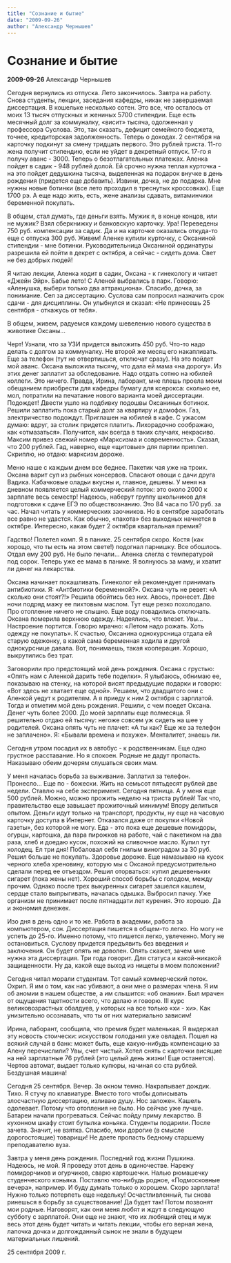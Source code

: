```yaml
---
title: "Сознание и бытие"
date: "2009-09-26"
author: "Александр Чернышев"
---
```


# Сознание и бытие

**2009-09-26** Александр Чернышев

Сегодня вернулись из отпуска. Лето закончилось. Завтра на работу. Снова студенты, лекции, заседания кафедры, никак не завершаемая диссертация. В кошельке несколько сотен. Это все, что осталось от моих 13 тысяч отпускных и жениных 5700 стипендии. Еще есть месячный долг за коммуналку, «висит» тысяча, одолженная у профессора Суслова. Это, так сказать, дефицит семейного бюджета, точнее, кредиторская задолженность. Теперь о доходах. 2 сентября на карточку подкинут за смену тридцать первого. Это рублей триста. 11-го жена получит стипендию, если не уйдет в декретный отпуск. 17-го я получу аванс - 3000. Теперь о безотлагательных платежах. Аленка пойдет в садик - 948 рублей долой. Ей срочно нужна теплая курточка - на это пойдет дедушкина тысяча, выделенная на подарок внучке в день рождения (придется еще добавить). Извини, дочка, не до подарка. Мне нужны новые ботинки (все лето проходил в треснутых кроссовках). Еще 1700 рэ. А еще надо жить, есть, жене анализы сдавать, витаминчики беременной покупать.

В общем, стал думать, где деньги взять. Мужик я, в конце концов, или не мужик? Взял сберкнижку и банковскую карточку. Ура! Переведены 750 руб. компенсации за садик. Да и на карточке оказались откуда-то еще с отпуска 300 руб. Живем! Аленке купили курточку, с Оксаниной стипендии - мне ботинки. Руководительница Оксаниной ординатуры разрешила ей пойти в декрет с октября, а сейчас - сидеть дома. Свет не без добрых людей!

Я читаю лекции, Аленка ходит в садик, Оксана - к гинекологу и читает «Джейн Эйр». Бабье лето! С Аленой выбрались в парк. Говорю: «Аленушка, выбери только два аттракциона». Спасибо, дочка, за понимание. Сел за диссертацию. Суслова сам попросил назначить срок сдачи - для дисциплины. Он улыбнулся и сказал: «Не принесешь 25 сентября - откажусь от тебя».

В общем, живем, радуемся каждому шевелению нового существа в животике Оксаны...

Черт! Узнали, что за УЗИ придется выложить 450 руб. Что-то надо делать с долгом за коммуналку. Не второй же месяц его накапливать. Еще за телефон (тут не отвертишься, отключат сразу). На это пойдет мой аванс. Оксана выложила тысячу, что дала ей мама «на дорогу». Из этих денег заплатит за обследование. Надо отдать сотню на юбилей коллеги. Это ничего. Правда, Ирина, лаборант, мне плешь проела моим обещанием приобрести для кафедры бумагу для ксерокса: сколько ее, мол, потратили на печатание нового варианта моей диссертации. Подождет! Двести ушло на подбивку подошвы Оксаниных ботинок. Решили заплатить пока старый долг за квартиру и домофон. Газ, электричество подождут. Приглашен на юбилей в кафе. С ужасом думаю: вдруг, за столик придется платить. Лихорадочно соображаю, как «отмазаться». Получится, как всегда в таких случаях, некрасиво. Максим привез свежий номер «Марксизма и современность». Сказал, что 200 рублей. Гад, наверно, еще «щитовые» для партии приплел. Скриплю, но отдаю: марксизм дороже.

Меню наше с каждым днем все беднее. Пакетик чая уже на троих. Оксана варит суп из рыбных консервов. Спасают овощи с дачи друга Вадика. Кабачковые оладьи вкусны и, главное, дешевы. У меня на дневном появляется целый коммерческий поток: это около 2000 к зарплате весь семестр! Надеюсь, наберут группу школьников для подготовки к сдаче ЕГЭ по обществознанию. Это 84 часа по 170 руб. за час. Начал читать у коммерческих заочников. Но в сентябре заработать все равно не удастся. Как обычно, «пахота» без выходных начнется в октябре. Интересно, какая будет 2 октября квартальная премия?

Гадство! Полетел комп. Я в панике. 25 сентября скоро. Костя (как хорощо, что ты есть на этом свете!) подогнал парнишку. Все обошлось. Отдал ему 200 руб. Не было печали... Аленка слегла с температурой под сорок. Теперь уже ее мама в панике. Я волнуюсь за маму, и хватит ли денег на лекарства.

Оксана начинает покашливать. Гинеколог ей рекомендует принимать антибиотики. Я: «Антбиотики беременной?». Оксана чуть не ревет: «А сколько они стоят?!» Решила обойтись без них. Авось, пронесет. Две ночи подряд мажу ее пихтовым маслом. Тут еще резко похолодало. Про отопление ничего не слышно. Еще воду повадились отключать. Оксана померила верхнюю одежду. Надеялись, что влезет. Увы... Настроение портится. Говорю мрачно: «Летом надо рожать. Хоть одежду не покупать». К счастью, Оксанина однокурсница отдала ей старую одежонку, в какой сама беременная ходила и другой однокурснице давала. Вот, понимаешь, такая кооперация. Хорошо, выкрутились без трат.

Заговорили про предстоящий мой день рождения. Оксана с грустью: «Опять нам с Аленкой дарить тебе поделки». Я улыбаюсь, обнимаю ее, показываю на стенку, на которой висят предыдущие подарки и говорю: «Вот здесь не хватает еще одной». Решаем, что двадцатого они с Аленкой уедут к родителям. А я приеду к ним 2 октября с зарплатой. Тогда и отметим мой день рождения. Решили, с чем поедет Оксана. Денег чуть более 2000. До моей зарплаты еще полмесяца. Я решительно отдаю ей тысячу: негоже совсем уж сидеть на шее у родителей. Оксана опять чуть не плачет: «А ты как? Еще же за телефон не заплачено». Я: «Бывали времена и похуже». Менталитет, знаешь ли.

Сегодня утром посадил их в автобус - к родственникам. Еще одно грустное расставание. Но я спокоен. Родные не дадут пропасть. Наказываю обеим дочерям слушаться своих мам.

У меня началась борьба за выживание. Заплатил за телефон. Пронесло... Еще по - божески. Жить на семьсот пятьдесят рублей две недели. Ставлю на себе эксперимент. Сегодня пятница. А у меня еще 500 рублей. Можно, можно прожить неделю на триста рублей! Так что, правительство еще завышает прожиточный минимум! Впору делиться опытом. Деньги идут только на транспорт, продукты, ну еще на часовую карточку доступа в Интернет. Отказался даже от покупки «Новой газеты», без которой не могу. Еда - это пока еще дешевые помидоры, огурцы, картошка, да пара пирожков на работе, чай с пакетиком на два раза, хлеб и доедаю кусок, похожий на сливочное масло. Купил тут холодец. Ел три дня! Побаловал себя гнилым виноградом за 30 руб. Решил больше не покупать. Здоровье дороже. Еще намазываю на кусок черного хлеба хреновину, которую мы с Оксаной предусмотрительно сделали перед ее отъездом. Решил оторваться: купил дешевеньких сигарет (пока жены нет). Хороший способ борьбы с голодом, между прочим. Однако после трех выкуренных сигарет зашелся кашлем, сердце стало выпрыгивать, началась одышка. Выбросил пачку. Уже организм не принимает после пятнадцати лет курения. Это хорошо. Да и экономия денежек.

Изо дня в день одно и то же. Работа в академии, работа за компьютером, сон. Диссертация пишется в общем-то легко. Но могу не успеть до 25-го. Именно потому, что пишется легко, увлеченно. Могу не остановиться. Суслову придется предъявить без введения и заключения. Он будет опять не доволен. Опять скажет, зачем мне нужна эта диссертация. Три года говорит. Для статуса и какой-никакой защищенности. Ну да, какой еще выход из нищеты в моем положении?

Сегодня читал морали студентам. Тот самый коммерческий поток. Охрип. Я им о том, как нас убивают, а они мне о размерах члена. Я им об аномии в нашем обществе, а им слышится: «об онании». Был мрачен от ощущения тщетности всего, что делаю и говорю. III курс великовозрастных обалдуев, у которых на все только «хи - хи». Как унизительно осознавать, что ты от них материально зависим!

Ирина, лаборант, сообщила, что премия будет маленькая. Я выдержал эту новость стоически: искусством голодания уже овладел. Пошел на всякий случай в банк: может быть, еще какую-нибудь компенсацию за Алену перечислили? Увы, счет чистый. Хотел снять с карточки висящие на ней зарплатные 76 рублей (это целый день жизни! Еще останется). Чертов автомат, выдает только купюры, начиная со ста рублей. Бездушная машина!

Сегодня 25 сентября. Вечер. За окном темно. Накрапывает дождик. Тихо. Я стучу по клавиатуре. Вместо того чтобы дописывать злосчастную диссертацию, изливаю душу. Нос заложен. Кашель одолевает. Потому что отопления не было. Но сейчас уже лучше. Батареи начали прогреваться. Сейчас пойду приму лекарство. В кухонном шкафу стоит бутылка коньяка. Студенты подарили. После зачета. Значит, не взятка. Спасибо, мои дорогие (в смысле дорогостоящие) товарищи! Не даете пропасть бедному старшему преподавателю вуза.

Завтра у меня день рождения. Последний год жизни Пушкина. Надеюсь, не мой. Я проведу этот день в одиночестве. Нарежу помидорчиков и огурчиков, сварю картошечки. Налью рюмашечку студенческого коньяка. Поставлю что-нибудь родное, «Подмосковные вечера», например. И буду думать только о хорошем. Скоро зарплата! Нужно только потерпеть еще недельку! Осчастливленный, ты снова ринешься в борьбу за существование! Да будет так! Потом позвонят мои родные. Наговорят, как они меня любят и ждут в следующую субботу с зарплатой. Они еще не знают, что их любящий отец и муж весь этот день будет читать и читать лекции, чтобы его верная жена, лапочка дочка и долгожданный сынок не знали в будущем материальных лишений.

25 сентября 2009 г.